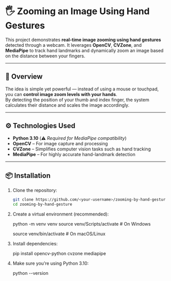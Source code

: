 # 🖐️ Zooming an Image Using Hand Gestures

This project demonstrates **real-time image zooming using hand gestures** detected through a webcam. It leverages **OpenCV**, **CVZone**, and **MediaPipe** to track hand landmarks and dynamically zoom an image based on the distance between your fingers.

---

## 🧠 Overview

The idea is simple yet powerful — instead of using a mouse or touchpad, you can **control image zoom levels with your hands**.  
By detecting the position of your thumb and index finger, the system calculates their distance and scales the image accordingly.

---

## ⚙️ Technologies Used

- **Python 3.10** (⚠️ *Required for MediaPipe compatibility*)  
- **OpenCV** – For image capture and processing  
- **CVZone** – Simplifies computer vision tasks such as hand tracking  
- **MediaPipe** – For highly accurate hand-landmark detection  

---

## 📦 Installation

1. Clone the repository:
   ```bash
   git clone https://github.com/<your-username>/zooming-by-hand-gesture.git
   cd zooming-by-hand-gesture
   
2. Create a virtual environment (recommended):

     python -m venv venv
     source venv/Scripts/activate   # On Windows
  
     source venv/bin/activate       # On macOS/Linux
  
3. Install dependencies:

    pip install opencv-python cvzone mediapipe
   
5. Make sure you’re using Python 3.10:

    python --version

  
